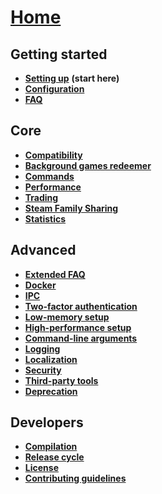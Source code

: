 # **[Home](https://github.com/JustArchiNET/ArchiSteamFarm/wiki/Home)**


## Getting started

* **[Setting up](https://github.com/JustArchiNET/ArchiSteamFarm/wiki/Setting-up)** **(start here)**
* **[Configuration](https://github.com/JustArchiNET/ArchiSteamFarm/wiki/Configuration)**
* **[FAQ](https://github.com/JustArchiNET/ArchiSteamFarm/wiki/FAQ)**


## Core

* **[Compatibility](https://github.com/JustArchiNET/ArchiSteamFarm/wiki/Compatibility)**
* **[Background games redeemer](https://github.com/JustArchiNET/ArchiSteamFarm/wiki/Background-games-redeemer)**
* **[Commands](https://github.com/JustArchiNET/ArchiSteamFarm/wiki/Commands)**
* **[Performance](https://github.com/JustArchiNET/ArchiSteamFarm/wiki/Performance)**
* **[Trading](https://github.com/JustArchiNET/ArchiSteamFarm/wiki/Trading)**
* **[Steam Family Sharing](https://github.com/JustArchiNET/ArchiSteamFarm/wiki/Steam-Family-Sharing)**
* **[Statistics](https://github.com/JustArchiNET/ArchiSteamFarm/wiki/Statistics)**


## Advanced

* **[Extended FAQ](https://github.com/JustArchiNET/ArchiSteamFarm/wiki/Extended-FAQ)**
* **[Docker](https://github.com/JustArchiNET/ArchiSteamFarm/wiki/Docker)**
* **[IPC](https://github.com/JustArchiNET/ArchiSteamFarm/wiki/IPC)**
* **[Two-factor authentication](https://github.com/JustArchiNET/ArchiSteamFarm/wiki/Two-factor-authentication)**
* **[Low-memory setup](https://github.com/JustArchiNET/ArchiSteamFarm/wiki/Low-memory-setup)**
* **[High-performance setup](https://github.com/JustArchiNET/ArchiSteamFarm/wiki/High-performance-setup)**
* **[Command-line arguments](https://github.com/JustArchiNET/ArchiSteamFarm/wiki/Command-line-arguments)**
* **[Logging](https://github.com/JustArchiNET/ArchiSteamFarm/wiki/Logging)**
* **[Localization](https://github.com/JustArchiNET/ArchiSteamFarm/wiki/Localization)**
* **[Security](https://github.com/JustArchiNET/ArchiSteamFarm/wiki/Security)**
* **[Third-party tools](https://github.com/JustArchiNET/ArchiSteamFarm/wiki/Third-party-tools)**
* **[Deprecation](https://github.com/JustArchiNET/ArchiSteamFarm/wiki/Deprecation)**


## Developers

* **[Compilation](https://github.com/JustArchiNET/ArchiSteamFarm/wiki/Compilation)**
* **[Release cycle](https://github.com/JustArchiNET/ArchiSteamFarm/wiki/Release-cycle)**
* **[License](https://github.com/JustArchiNET/ArchiSteamFarm/wiki/License)**
* **[Contributing guidelines](https://github.com/JustArchiNET/ArchiSteamFarm/blob/master/.github/CONTRIBUTING.md)**